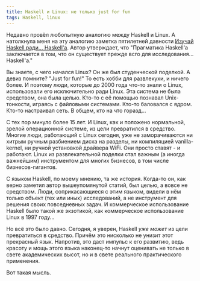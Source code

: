 ```yaml
---
title: Haskell и Linux: не только just for fun
tags: Haskell, linux
---
```


Недавно провёл любопытную аналогию между Haskell и Linux. А натолкнула меня на эту аналогию заметка пятилетней давности [Изучай Haskell ради... Haskell'а](http://habrahabr.ru/post/74164/). Автор утверждает, что "Прагматика Haskell'а заключается в том, что он существует прежде всго для исследования... Haskell'а."

Вы знаете, с чего начался Linux? Он же был студенческой поделкой. А девиз помните? "Just for fun!" То есть хобби для развлекухи, и ничего более. И поэтому люди, которые до 2000 года что-то знали о Linux, использовали его исключительно ради Linux. Эта система не была средством, она была целью. Кто-то с её помощью познавал Unix-тонкости, играясь с файловыми системами. Кто-то баловался с ядром. Кто-то настраивал сеть. В общем, кто на что горазд...

С тех пор минуло более 15 лет. И Linux, как и положено нормальной, зрелой операционной системе, из цели превратился в средство. Многие люди, работающий с Linux сегодня, уже не заморачиваются ни хитрым ручным разбиением диска на разделы, ни компиляцией vanilla-kernel, ни ручной установкой драйвера WiFi. Они просто ставят - и работают. Linux из развлекательной поделки стал важным (а иногда важнейшим) инструментом для многих бизнесов, в том числе бизнесов-гигантов. 

С языком Haskell, по моему мнению, та же история. Когда-то он, как верно заметил автор вышеупомянутой статий, был целью, а вовсе не средством. Люди, соприкасающиеся с этим языком, видели в нём только объект (тех или иных) исследований, а не инструмент для решения своих повседневных задач. И коммерческое использование Haskell было такой же экзотикой, как коммерческое использование Linux в 1997 году...

Но всё это было давно. Сегодня, я уверен, Haskell *уже может* из цели превратиться в средство. Причём это нисколько не унизит этот прекрасный язык. Напротив, это даст импульс к его развитию, ведь красоту и мощь этого языка наконец-то начнут оценивать не только в свете академических высот, но и в свете реального практического применения.

Вот такая мысль.

